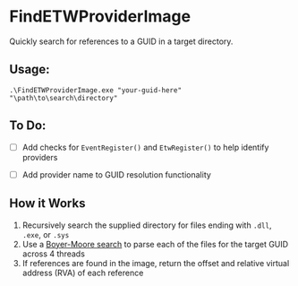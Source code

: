 # FindETWProviderImage
Quickly search for references to a GUID in a target directory.

## Usage:
```
.\FindETWProviderImage.exe "your-guid-here" "\path\to\search\directory"
```



## To Do:
- [ ] Add checks for `EventRegister()` and `EtwRegister()` to help identify providers
- [ ] Add provider name to GUID resolution functionality


## How it Works
1. Recursively search the supplied directory for files ending with `.dll`, `.exe`, or `.sys`
2. Use a [Boyer-Moore search](https://en.wikipedia.org/wiki/Boyer%E2%80%93Moore_string-search_algorithm) to parse each of the files for the target GUID across 4 threads
3. If references are found in the image, return the offset and relative virtual address (RVA) of each reference
